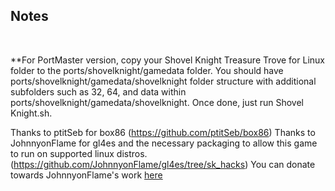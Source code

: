## Notes
<br/>

**For PortMaster version, copy your Shovel Knight Treasure Trove for Linux folder to the ports/shovelknight/gamedata folder.  You should have ports/shovelknight/gamedata/shovelknight folder structure with additional subfolders such as 32, 64, and data within ports/shovelknight/gamedata/shovelknight.  Once done, just run Shovel Knight.sh.

Thanks to ptitSeb for box86 (https://github.com/ptitSeb/box86)
Thanks to JohnnyonFlame for gl4es and the necessary packaging to allow this game to run on supported linux distros. (https://github.com/JohnnyonFlame/gl4es/tree/sk_hacks)
You can donate towards JohnnyonFlame's work [here](https://ko-fi.com/johnnyonflame)
<br/>

